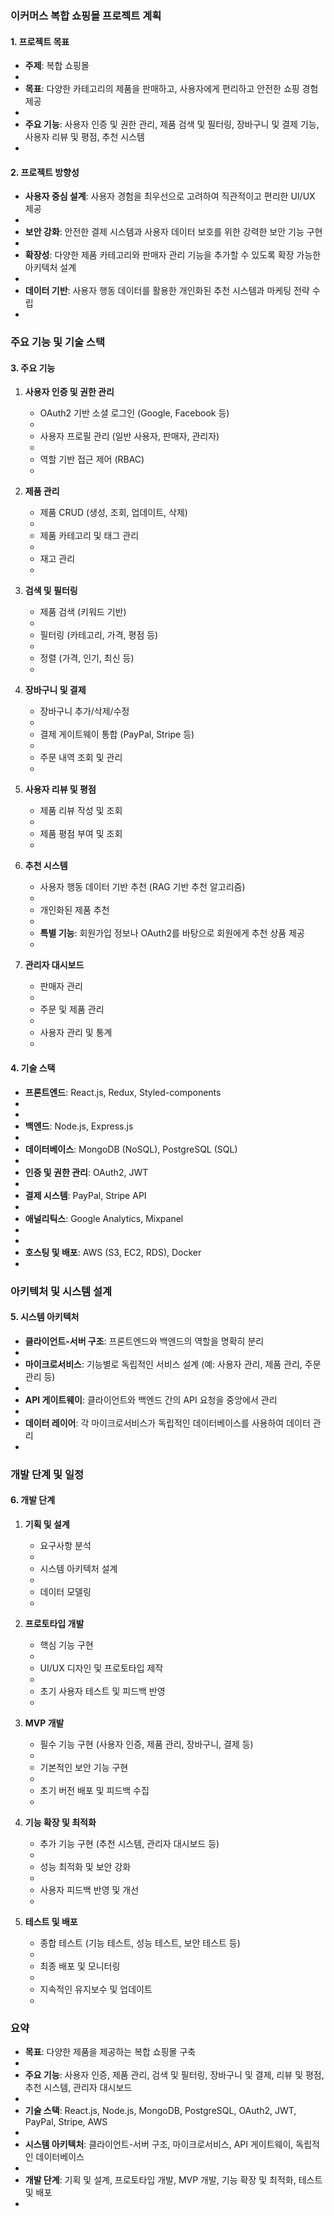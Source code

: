 ### 이커머스 복합 쇼핑몰 프로젝트 계획

#### 1. **프로젝트 목표**

- **주제**: 복합 쇼핑몰
-
- **목표**: 다양한 카테고리의 제품을 판매하고, 사용자에게 편리하고 안전한 쇼핑 경험 제공
-
- **주요 기능**: 사용자 인증 및 권한 관리, 제품 검색 및 필터링, 장바구니 및 결제 기능, 사용자 리뷰 및 평점, 추천 시스템
-

#### 2. **프로젝트 방향성**

- **사용자 중심 설계**: 사용자 경험을 최우선으로 고려하여 직관적이고 편리한 UI/UX 제공
-
- **보안 강화**: 안전한 결제 시스템과 사용자 데이터 보호를 위한 강력한 보안 기능 구현
-
- **확장성**: 다양한 제품 카테고리와 판매자 관리 기능을 추가할 수 있도록 확장 가능한 아키텍처 설계
-
- **데이터 기반**: 사용자 행동 데이터를 활용한 개인화된 추천 시스템과 마케팅 전략 수립
-

### 주요 기능 및 기술 스택

#### 3. **주요 기능**

1. **사용자 인증 및 권한 관리**

   - OAuth2 기반 소셜 로그인 (Google, Facebook 등)
   -
   - 사용자 프로필 관리 (일반 사용자, 판매자, 관리자)
   -
   - 역할 기반 접근 제어 (RBAC)
   -

2. **제품 관리**

   - 제품 CRUD (생성, 조회, 업데이트, 삭제)
   -
   - 제품 카테고리 및 태그 관리
   -
   - 재고 관리
   -

3. **검색 및 필터링**

   - 제품 검색 (키워드 기반)
   -
   - 필터링 (카테고리, 가격, 평점 등)
   -
   - 정렬 (가격, 인기, 최신 등)
   -

4. **장바구니 및 결제**

   - 장바구니 추가/삭제/수정
   -
   - 결제 게이트웨이 통합 (PayPal, Stripe 등)
   -
   - 주문 내역 조회 및 관리
   -

5. **사용자 리뷰 및 평점**

   - 제품 리뷰 작성 및 조회
   -
   - 제품 평점 부여 및 조회
   -

6. **추천 시스템**

   - 사용자 행동 데이터 기반 추천 (RAG 기반 추천 알고리즘)
   -
   - 개인화된 제품 추천
   -
   - **특별 기능**: 회원가입 정보나 OAuth2를 바탕으로 회원에게 추천 상품 제공
   -

7. **관리자 대시보드**

   - 판매자 관리
   -
   - 주문 및 제품 관리
   -
   - 사용자 관리 및 통계
   -

#### 4. **기술 스택**

- **프론트엔드**: React.js, Redux, Styled-components
-
-
- **백엔드**: Node.js, Express.js
-
- **데이터베이스**: MongoDB (NoSQL), PostgreSQL (SQL)
-
- **인증 및 권한 관리**: OAuth2, JWT
-
- **결제 시스템**: PayPal, Stripe API
-
- **애널리틱스**: Google Analytics, Mixpanel
-
-
- **호스팅 및 배포**: AWS (S3, EC2, RDS), Docker
-

### 아키텍처 및 시스템 설계

#### 5. **시스템 아키텍처**

- **클라이언트-서버 구조**: 프론트엔드와 백엔드의 역할을 명확히 분리
-
- **마이크로서비스**: 기능별로 독립적인 서비스 설계 (예: 사용자 관리, 제품 관리, 주문 관리 등)
-
- **API 게이트웨이**: 클라이언트와 백엔드 간의 API 요청을 중앙에서 관리
-
- **데이터 레이어**: 각 마이크로서비스가 독립적인 데이터베이스를 사용하여 데이터 관리
-

### 개발 단계 및 일정

#### 6. **개발 단계**

1. **기획 및 설계**

   - 요구사항 분석
   -
   - 시스템 아키텍처 설계
   -
   - 데이터 모델링
   -

2. **프로토타입 개발**

   - 핵심 기능 구현
   -
   - UI/UX 디자인 및 프로토타입 제작
   -
   - 초기 사용자 테스트 및 피드백 반영
   -

3. **MVP 개발**

   - 필수 기능 구현 (사용자 인증, 제품 관리, 장바구니, 결제 등)
   -
   - 기본적인 보안 기능 구현
   -
   - 초기 버전 배포 및 피드백 수집
   -

4. **기능 확장 및 최적화**

   - 추가 기능 구현 (추천 시스템, 관리자 대시보드 등)
   -
   - 성능 최적화 및 보안 강화
   -
   - 사용자 피드백 반영 및 개선
   -

5. **테스트 및 배포**

   - 종합 테스트 (기능 테스트, 성능 테스트, 보안 테스트 등)
   -
   - 최종 배포 및 모니터링
   -
   - 지속적인 유지보수 및 업데이트
   -

### 요약

- **목표**: 다양한 제품을 제공하는 복합 쇼핑몰 구축
-
- **주요 기능**: 사용자 인증, 제품 관리, 검색 및 필터링, 장바구니 및 결제, 리뷰 및 평점, 추천 시스템, 관리자 대시보드
-
- **기술 스택**: React.js, Node.js, MongoDB, PostgreSQL, OAuth2, JWT, PayPal, Stripe, AWS
-
- **시스템 아키텍처**: 클라이언트-서버 구조, 마이크로서비스, API 게이트웨이, 독립적인 데이터베이스
-
- **개발 단계**: 기획 및 설계, 프로토타입 개발, MVP 개발, 기능 확장 및 최적화, 테스트 및 배포
-
